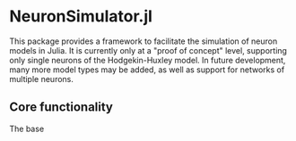 # NeuronSimulator.jl
This package provides a framework to facilitate the simulation of neuron models in Julia.
It is currently only at a "proof of concept" level, supporting only single neurons of the Hodgekin-Huxley model.
In future development, many more model types may be added, as well as support for networks of multiple neurons.

## Core functionality
The base 
